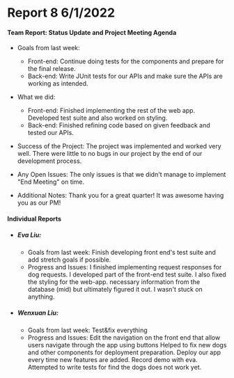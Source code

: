 # **Report 8 6/1/2022**

#### Team Report: Status Update and Project Meeting Agenda
- Goals from last week:
    - Front-end: Continue doing tests for the components and prepare for the final release.
    - Back-end: Write JUnit tests for our APIs and make sure the APIs are working as intended.

- What we did:
    - Front-end: Finished implementing the rest of the web app. Developed test suite and also
      worked on styling.
    - Back-end: Finished refining code based on given feedback and tested our APIs.

- Success of the Project: The project was implemented and worked very well. There were little to no
  bugs in our project by the end of our development process.

- Any Open Issues: The only issues is that we didn't manage to implement "End Meeting" on time.

- Additional Notes: Thank you for a great quarter! It was awesome having you as our PM!

#### Individual Reports

- ##### Eva Liu:
    - Goals from last week: Finish developing front end's test suite and add stretch goals if
      possible.
    - Progress and Issues: I finished implementing request responses for dog requests. I developed
      part of the front-end test suite. I also fixed the styling for the web-app.
      necessary information from the database (mid) but ultimately figured it out. I wasn't stuck on anything.

- ##### Wenxuan Liu:
    - Goals from last week: Test&fix everything
    - Progress and Issues: Edit the navigation on the front end that allow users navigate through the app using buttons
      Helped to fix new dogs and other components for deployment preparation. Deploy our app every time new features are added.
      Record demo with eva. Attempted to write tests for find the dogs does not work yet.